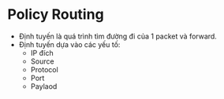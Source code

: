 # Policy Routing 
- Định tuyến là quá trình tìm đường đi của 1 packet và forward.
- Định tuyến dựa vào các yếu tố:
  + IP đích
  + Source
  + Protocol
  + Port
  + Paylaod
